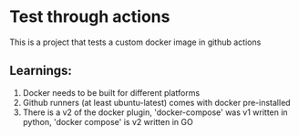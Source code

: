 # Test through actions
This is a project that tests a custom docker image in github actions

## Learnings:

1. Docker needs to be built for different platforms
2. Github runners (at least ubuntu-latest) comes with docker pre-installed
3. There is a v2 of the docker plugin, 'docker-compose' was v1 written in python, 'docker compose' is v2 written in GO

